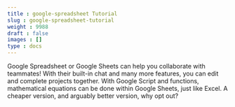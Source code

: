 ```yaml
---
title : google-spreadsheet Tutorial
slug : google-spreadsheet-tutorial
weight : 9988
draft : false
images : []
type : docs
---
```


Google Spreadsheet or Google Sheets can help you collaborate with teammates! With their built-in chat and many more features, you can edit and complete projects together. With Google Script and functions, mathematical equations can be done within Google Sheets, just like Excel. A cheaper version, and arguably better version, why opt out?

